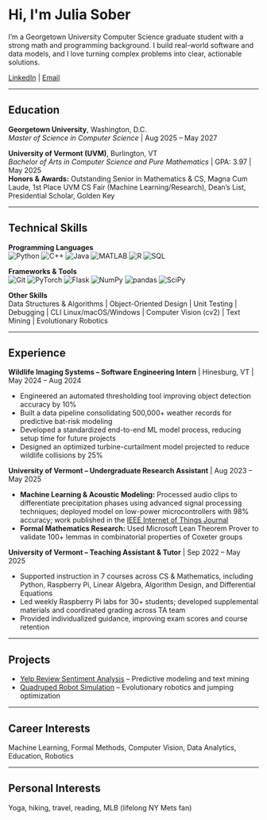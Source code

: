 # Hi, I'm Julia Sober
I’m a Georgetown University Computer Science graduate student with a strong math and programming background. I build real-world software and data models, and I love turning complex problems into clear, actionable solutions.

[LinkedIn](https://www.linkedin.com/in/JuliaSober/) | [Email](mailto:jgs137@georgetown.edu)

---

## Education

**Georgetown University**, Washington, D.C.  
*Master of Science in Computer Science* | Aug 2025 – May 2027

**University of Vermont (UVM)**, Burlington, VT  
*Bachelor of Arts in Computer Science and Pure Mathematics* | GPA: 3.97 | May 2025  
**Honors & Awards:** Outstanding Senior in Mathematics & CS, Magna Cum Laude, 1st Place UVM CS Fair (Machine Learning/Research), Dean’s List, Presidential Scholar, Golden Key

---

## Technical Skills

**Programming Languages**  
![Python](https://img.shields.io/badge/Python-3776AB?style=flat&logo=python&logoColor=white)
![C++](https://img.shields.io/badge/C++-00599C?style=flat&logo=c%2B%2B&logoColor=white)
![Java](https://img.shields.io/badge/Java-007396?style=flat&logo=java&logoColor=white)
![MATLAB](https://img.shields.io/badge/MATLAB-0076A8?style=flat&logo=matlab&logoColor=white)
![R](https://img.shields.io/badge/R-276DC3?style=flat&logo=r&logoColor=white)
![SQL](https://img.shields.io/badge/SQL-4479A1?style=flat&logo=MySQL&logoColor=white)

**Frameworks & Tools**  
![Git](https://img.shields.io/badge/Git-F05032?style=flat&logo=git&logoColor=white)
![PyTorch](https://img.shields.io/badge/PyTorch-EE4C2C?style=flat&logo=PyTorch&logoColor=white)
![Flask](https://img.shields.io/badge/Flask-000000?style=flat&logo=flask&logoColor=white)
![NumPy](https://img.shields.io/badge/NumPy-013243?style=flat&logo=NumPy&logoColor=white)
![pandas](https://img.shields.io/badge/pandas-150458?style=flat&logo=pandas&logoColor=white)
![SciPy](https://img.shields.io/badge/SciPy-8CAAE6?style=flat&logo=scipy&logoColor=white)

**Other Skills**  
Data Structures & Algorithms | Object-Oriented Design | Unit Testing | Debugging | CLI Linux/macOS/Windows | Computer Vision (cv2) | Text Mining | Evolutionary Robotics

---

## Experience

**Wildlife Imaging Systems – Software Engineering Intern** | Hinesburg, VT | May 2024 – Aug 2024  
- Engineered an automated thresholding tool improving object detection accuracy by 10%  
- Built a data pipeline consolidating 500,000+ weather records for predictive bat-risk modeling  
- Developed a standardized end-to-end ML model process, reducing setup time for future projects  
- Designed an optimized turbine-curtailment model projected to reduce wildlife collisions by 25%  

**University of Vermont – Undergraduate Research Assistant** | Aug 2023 – May 2025  
- **Machine Learning & Acoustic Modeling:** Processed audio clips to differentiate precipitation phases using advanced signal processing techniques; deployed model on low-power microcontrollers with 98% accuracy; work published in the [IEEE Internet of Things Journal](https://ieeexplore.ieee.org/document/11175467)  
- **Formal Mathematics Research:** Used Microsoft Lean Theorem Prover to validate 100+ lemmas in combinatorial properties of Coxeter groups  

**University of Vermont – Teaching Assistant & Tutor** | Sep 2022 – May 2025  
- Supported instruction in 7 courses across CS & Mathematics, including Python, Raspberry Pi, Linear Algebra, Algorithm Design, and Differential Equations  
- Led weekly Raspberry Pi labs for 30+ students; developed supplemental materials and coordinated grading across TA team  
- Provided individualized guidance, improving exam scores and course retention  

---

## Projects

- [Yelp Review Sentiment Analysis](https://github.com/julia-sober/COSC-5540-Yelp-Review-Sentiment-Analysis) – Predictive modeling and text mining
- [Quadruped Robot Simulation](https://github.com/julia-sober/Evolutionary-Robotics) – Evolutionary robotics and jumping optimization

---

## Career Interests

Machine Learning, Formal Methods, Computer Vision, Data Analytics, Education, Robotics

---

## Personal Interests

Yoga, hiking, travel, reading, MLB (lifelong NY Mets fan)


